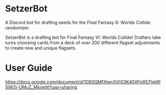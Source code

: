 # SetzerBot
A Discord bot for drafting seeds for the Final Fantasy 6: Worlds Collide randomizer.

SetzerBot is a drafting bot for Final Fantasy VI: Worlds Collide! Drafters take turns choosing cards from a deck of over 200 different flagset adjustments to create new and unique flagsets.
    
# User Guide

https://docs.google.com/document/d/1DB3QMfXten3jVlX3K45XFp9S7IxkRI5iW2j-UMuZ_Mk/edit?usp=sharing
